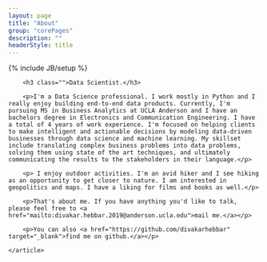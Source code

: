 ```yaml
---
layout: page
title: "About"
group: "corePages"
description: ""
headerStyle: title
---
```

{% include JB/setup %}

<div class="row justify-center">
	<article class="col-lg-8 col-md-10 col-12">
		<!-- <figure>
			<img class="profile" src="{{ BASE_PATH }}/assets/images/dp.png" alt="Divakar">
		</figure> -->

		<h3 class="">Data Scientist.</h3>

		<p>I'm a Data Science professional. I work mostly in Python and I really enjoy building end-to-end data products. Currently, I'm pursuing MS in Business Analytics at UCLA Anderson and I have an bachelors degree in Electronics and Communication Engineering. I have a total of 4 years of work experience. I'm focused on helping clients to make intelligent and actionable decisions by modeling data-driven businesses through data science and machine learning. My skillset include translating complex business problems into data problems, solving them using state of the art techniques, and ultimately communicating the results to the stakeholders in their language.</p>

		<p> I enjoy outdoor activities. I'm an avid hiker and I see hiking as an opportunity to get closer to nature. I am interested in geopolitics and maps. I have a liking for films and books as well.</p>

		<p>That's about me. If you have anything you'd like to talk, please feel free to <a href="mailto:divakar.hebbar.2019@anderson.ucla.edu">mail me.</a></p>

		<p>You can also <a href="https://github.com/divakarhebbar" target="_blank">find me on github.</a></p>

	</article>

</div>
